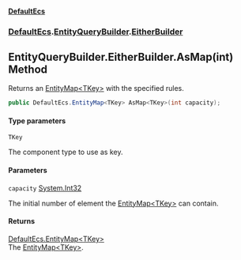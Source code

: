 #### [DefaultEcs](DefaultEcs.md 'DefaultEcs')
### [DefaultEcs](DefaultEcs.md#DefaultEcs 'DefaultEcs').[EntityQueryBuilder](EntityQueryBuilder.md 'DefaultEcs.EntityQueryBuilder').[EitherBuilder](EntityQueryBuilder.EitherBuilder.md 'DefaultEcs.EntityQueryBuilder.EitherBuilder')

## EntityQueryBuilder.EitherBuilder.AsMap<TKey>(int) Method

Returns an [EntityMap&lt;TKey&gt;](EntityMap_TKey_.md 'DefaultEcs.EntityMap<TKey>') with the specified rules.

```csharp
public DefaultEcs.EntityMap<TKey> AsMap<TKey>(int capacity);
```
#### Type parameters

<a name='DefaultEcs.EntityQueryBuilder.EitherBuilder.AsMap_TKey_(int).TKey'></a>

`TKey`

The component type to use as key.
#### Parameters

<a name='DefaultEcs.EntityQueryBuilder.EitherBuilder.AsMap_TKey_(int).capacity'></a>

`capacity` [System.Int32](https://docs.microsoft.com/en-us/dotnet/api/System.Int32 'System.Int32')

The initial number of element the [EntityMap&lt;TKey&gt;](EntityMap_TKey_.md 'DefaultEcs.EntityMap<TKey>') can contain.

#### Returns
[DefaultEcs.EntityMap&lt;](EntityMap_TKey_.md 'DefaultEcs.EntityMap<TKey>')[TKey](EntityQueryBuilder.EitherBuilder.AsMap_TKey_(int).md#DefaultEcs.EntityQueryBuilder.EitherBuilder.AsMap_TKey_(int).TKey 'DefaultEcs.EntityQueryBuilder.EitherBuilder.AsMap<TKey>(int).TKey')[&gt;](EntityMap_TKey_.md 'DefaultEcs.EntityMap<TKey>')  
The [EntityMap&lt;TKey&gt;](EntityMap_TKey_.md 'DefaultEcs.EntityMap<TKey>').